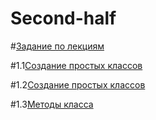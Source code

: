 # Second-half

#[Задание по лекциям](Lection1.ipynb)

#1.1[Создание простых классов](1_1.ipynb)

#1.2[Создание простых классов](1_2.ipynb)

#1.3[Методы класса](1_3.ipynb)
